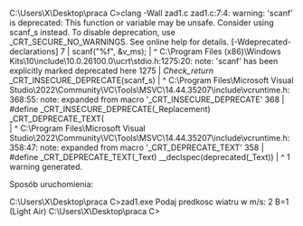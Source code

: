 C:\Users\X\Desktop\praca C>clang -Wall zad1.c
zad1.c:7:4: warning: 'scanf' is deprecated: This function or variable may be unsafe. Consider using scanf_s instead. To
      disable deprecation, use _CRT_SECURE_NO_WARNINGS. See online help for details. [-Wdeprecated-declarations]
    7 |    scanf("%f", &v_ms);
      |    ^
C:\Program Files (x86)\Windows Kits\10\include\10.0.26100.0\ucrt\stdio.h:1275:20: note: 'scanf' has been explicitly
      marked deprecated here
 1275 |     _Check_return_ _CRT_INSECURE_DEPRECATE(scanf_s)
      |                    ^
C:\Program Files\Microsoft Visual Studio\2022\Community\VC\Tools\MSVC\14.44.35207\include\vcruntime.h:368:55: note:
      expanded from macro '_CRT_INSECURE_DEPRECATE'
  368 |         #define _CRT_INSECURE_DEPRECATE(_Replacement) _CRT_DEPRECATE_TEXT(    \
      |                                                       ^
C:\Program Files\Microsoft Visual Studio\2022\Community\VC\Tools\MSVC\14.44.35207\include\vcruntime.h:358:47: note:
      expanded from macro '_CRT_DEPRECATE_TEXT'
  358 | #define _CRT_DEPRECATE_TEXT(_Text) __declspec(deprecated(_Text))
      |                                               ^
1 warning generated.



Sposób uruchomienia:

C:\Users\X\Desktop\praca C>zad1.exe
Podaj predkosc wiatru w m/s: 2
B=1 (Light Air)
C:\Users\X\Desktop\praca C>
